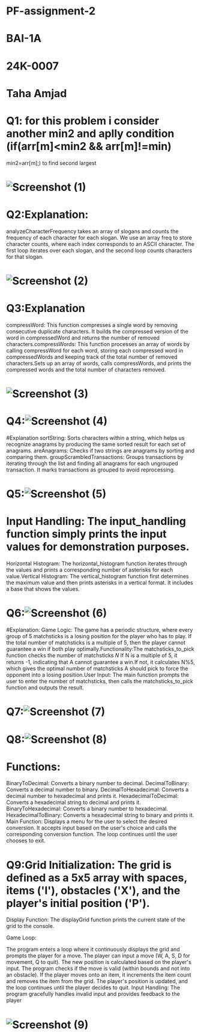 # PF-assignment-2
# BAI-1A
# 24K-0007
# Taha Amjad
# Q1: for this problem i consider another min2 and aplly condition (if(arr[m]<min2 && arr[m]!=min)
min2=arr[m];) to find second largest 
# ![Screenshot (1)](https://github.com/user-attachments/assets/ed678c04-2fb6-4d6b-8278-ba59bf0f3523)

# Q2:Explanation:
analyzeCharacterFrequency takes an array of slogans and counts the frequency of each character for each slogan.
We use an array freq to store character counts, where each index corresponds to an ASCII character.
The first loop iterates over each slogan, and the second loop counts characters for that slogan.
# ![Screenshot (2)](https://github.com/user-attachments/assets/f4a50602-dd5b-4af8-8421-0e1d95522b8a)
# Q3:Explanation
compressWord: This function compresses a single word by removing consecutive duplicate characters. It builds the compressed version of the word in compressedWord and returns the number of removed characters.compressWords: This function processes an array of words by calling compressWord for each word, storing each compressed word in compressedWords and keeping track of the total number of removed characters.Sets up an array of words, calls compressWords, and prints the compressed words and the total number of characters removed.
# ![Screenshot (3)](https://github.com/user-attachments/assets/10bdac8b-3ea3-4170-96f7-fc92e0757690)
# Q4:![Screenshot (4)](https://github.com/user-attachments/assets/cbc725df-164e-4823-9ddd-20d28b590167)
#Explanation
sortString: Sorts characters within a string, which helps us recognize anagrams by producing the same sorted result for each set of anagrams.
areAnagrams: Checks if two strings are anagrams by sorting and comparing them.
groupScrambledTransactions: Groups transactions by iterating through the list and finding all anagrams for each ungrouped transaction. It marks transactions as grouped to avoid reprocessing.
# Q5:![Screenshot (5)](https://github.com/user-attachments/assets/c79a5efc-6ea7-4706-8296-542713fb3919)
# Input Handling: The input_handling function simply prints the input values for demonstration purposes.
Horizontal Histogram: The horizontal_histogram function iterates through the values and prints a corresponding number of asterisks for each value.Vertical Histogram: The vertical_histogram function first determines the maximum value and then prints asterisks in a vertical format. It includes a base that shows the values.
# Q6:![Screenshot (6)](https://github.com/user-attachments/assets/2266b292-cf78-4a2b-ae87-d752720d9cdc)
#Explanation:
Game Logic: The game has a periodic structure, where every group of 5 matchsticks is a losing position for the player who has to play. If the total number of matchsticks is a multiple of 5, then the player cannot guarantee a win if both play optimally.Functionality:The matchsticks_to_pick function checks the number of matchsticks 𝑁 If N is a multiple of 5, it returns -1, indicating that A cannot guarantee a win.If not, it calculates N%5, which gives the optimal number of matchsticks A should pick to force the opponent into a losing position.User Input: The main function prompts the user to enter the number of matchsticks, then calls the matchsticks_to_pick function and outputs the result.
# Q7:![Screenshot (7)](https://github.com/user-attachments/assets/796f64cd-4eb2-4b4e-a897-2ac309ce5972)
# Q8:![Screenshot (8)](https://github.com/user-attachments/assets/8f675c79-1aa5-4a77-9eae-97f7ef19d7cd)
# Functions:

BinaryToDecimal: Converts a binary number to decimal.
DecimalToBinary: Converts a decimal number to binary.
DecimalToHexadecimal: Converts a decimal number to hexadecimal and prints it.
HexadecimalToDecimal: Converts a hexadecimal string to decimal and prints it.
BinaryToHexadecimal: Converts a binary number to hexadecimal.
HexadecimalToBinary: Converts a hexadecimal string to binary and prints it.
Main Function: Displays a menu for the user to select the desired conversion. It accepts input based on the user's choice and calls the corresponding conversion function. The loop continues until the user chooses to exit.
# Q9:Grid Initialization: The grid is defined as a 5x5 array with spaces, items ('I'), obstacles ('X'), and the player's initial position ('P').

Display Function: The displayGrid function prints the current state of the grid to the console.

Game Loop:

The program enters a loop where it continuously displays the grid and prompts the player for a move.
The player can input a move (W, A, S, D for movement, Q to quit).
The new position is calculated based on the player's input.
The program checks if the move is valid (within bounds and not into an obstacle).
If the player moves onto an item, it increments the item count and removes the item from the grid.
The player's position is updated, and the loop continues until the player decides to quit.
Input Handling: The program gracefully handles invalid input and provides feedback to the player
# ![Screenshot (9)](https://github.com/user-attachments/assets/2badb08b-761f-4ddf-a16b-5d8f76476d09)

